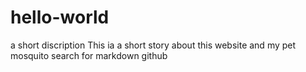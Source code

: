 # hello-world
a short discription
This ia a short story about this website and my pet mosquito 
search for markdown github
